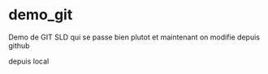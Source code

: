 # demo_git
Demo de GIT SLD qui se passe bien plutot et maintenant on modifie depuis github

depuis local